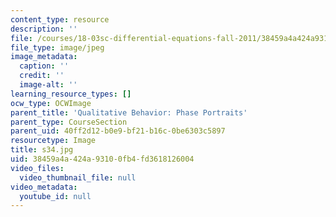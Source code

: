 ```yaml
---
content_type: resource
description: ''
file: /courses/18-03sc-differential-equations-fall-2011/38459a4a424a93100fb4fd3618126004_s34.jpg
file_type: image/jpeg
image_metadata:
  caption: ''
  credit: ''
  image-alt: ''
learning_resource_types: []
ocw_type: OCWImage
parent_title: 'Qualitative Behavior: Phase Portraits'
parent_type: CourseSection
parent_uid: 40ff2d12-b0e9-bf21-b16c-0be6303c5897
resourcetype: Image
title: s34.jpg
uid: 38459a4a-424a-9310-0fb4-fd3618126004
video_files:
  video_thumbnail_file: null
video_metadata:
  youtube_id: null
---
```

